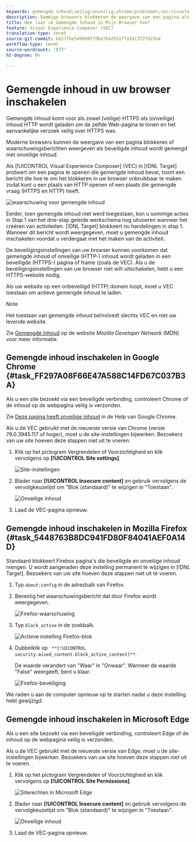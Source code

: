 ```yaml
---
keywords: gemengde inhoud;veilig;onveilig;chroom;problemen;vec;visuele ervaringscomposer;onveilig;http;https;firefox;Internet Explorer
description: Sommige browsers blokkeren de weergave van een pagina als beveiligde inhoud wordt gemengd met onveilige inhoud. Leer hoe u gemengde inhoud inschakelt in Chrome, Firefox en Edge.
title: Hoe laat ik Gemengde Inhoud in Mijn Browser toe?
feature: Visual Experience Composer (VEC)
translation-type: tm+mt
source-git-commit: bb27f6e540998f7dbe7642551f7a5013f2fd25b4
workflow-type: tm+mt
source-wordcount: '577'
ht-degree: 0%

---
```



# Gemengde inhoud in uw browser inschakelen

Gemengde inhoud komt voor als zowel (veilige) HTTPS *als* (onveilige) inhoud HTTP wordt geladen om de zelfde Web-pagina te tonen en het aanvankelijke verzoek veilig over HTTPS was.

Moderne browsers kunnen de weergave van een pagina blokkeren of waarschuwingsberichten weergeven als beveiligde inhoud wordt gemengd met onveilige inhoud.

Als [!UICONTROL Visual Experience Composer] (VEC) in [!DNL Target] probeert om een pagina te openen die gemengde inhoud bevat, toont een bericht die hoe te om het blokkeren in uw browser onbruikbaar te maken zodat kunt u een plaats van HTTP openen of een plaats die gemengde vraag (HTTPS en HTTP) heeft.

![waarschuwing voor gemengde inhoud](/help/c-experiences/c-visual-experience-composer/r-troubleshoot-composer/assets/mixed_content_warning.png)

Eerder, toen gemengde inhoud niet werd toegestaan, kon u sommige acties in Stap 1 van het drie-stap geleide werkschema nog uitvoeren wanneer het creëren van activiteiten. [!DNL Target] blokkeert nu handelingen in stap 1. Wanneer dit bericht wordt weergegeven, moet u gemengde inhoud inschakelen voordat u verdergaat met het maken van de activiteit.

De beveiligingsinstellingen van uw browser kunnen voorkomen dat gemengde inhoud of onveilige (HTTP-) inhoud wordt geladen in een beveiligde (HTTPS-) pagina of frame (zoals de VEC). Als u de beveiligingsinstellingen van uw browser niet wilt uitschakelen, hebt u een HTTPS-website nodig.

Als uw website op een onbeveiligd (HTTP) domein loopt, moet u VEC toestaan om actieve gemengde inhoud te laden.

>[!NOTE]
>
>Het toestaan van gemengde inhoud beïnvloedt slechts VEC en niet uw levende website.

Zie [Gemengde inhoud](https://developer.mozilla.org/en-US/docs/Web/Security/Mixed_content) op de website *Mozilla Developer Network* (MDN) voor meer informatie.

## Gemengde inhoud inschakelen in Google Chrome {#task_FF297A08F66E47A588C14FD67C037B3A}

Als u een site bezoekt via een beveiligde verbinding, controleert Chrome of de inhoud op de webpagina veilig is verzonden.

Zie [Deze pagina heeft onveilige inhoud](https://support.google.com/chrome/answer/1342714?hl=en) in de Help van Google Chrome.

Als u de VEC gebruikt met de nieuwste versie van Chrome (versie 79.0.3945.117 of hoger), moet u de site-instellingen bijwerken. Bezoekers van uw site hoeven deze stappen niet uit te voeren.

1. Klik op het pictogram Vergrendelen of Voorzichtigheid en klik vervolgens op **[!UICONTROL Site settings]**.

   ![Site-instellingen](/help/c-experiences/c-visual-experience-composer/r-troubleshoot-composer/assets/site-settings.png)

1. Blader naar **[!UICONTROL Insecure content]** en gebruik vervolgens de vervolgkeuzelijst om &quot;Blok (standaard)&quot; te wijzigen in &quot;Toestaan&quot;.

   ![Onveilige inhoud](/help/c-experiences/c-visual-experience-composer/r-troubleshoot-composer/assets/insecure-content.png)

1. Laad de VEC-pagina opnieuw.

## Gemengde inhoud inschakelen in Mozilla Firefox {#task_5448763B8DC941FD80F84041AEF0A14D}

Standaard blokkeert Firebox pagina&#39;s die beveiligde en onveilige inhoud mengen. U wordt aangeraden deze instelling permanent te wijzigen in [!DNL Target]. Bezoekers van uw site hoeven deze stappen niet uit te voeren.

1. Typ `about:config` in de adresbalk van Firefox.
1. Bevestig het waarschuwingsbericht dat door Firefox wordt weergegeven.

   ![Firefox-waarschuwing](/help/c-experiences/c-visual-experience-composer/r-troubleshoot-composer/assets/firefox.png)

1. Typ `block_active` in de zoekbalk.

   ![Actieve instelling Firefox-blok](/help/c-experiences/c-visual-experience-composer/r-troubleshoot-composer/assets/firefox3.png)

1. Dubbelklik op ` **[!UICONTROL security.mixed_content.block_active_content]**`.

   De waarde verandert van &quot;Waar&quot; in &quot;Onwaar&quot;. Wanneer de waarde &quot;False&quot; weergeeft, bent u klaar.

   ![Firefox-beveiliging](/help/c-experiences/c-visual-experience-composer/r-troubleshoot-composer/assets/firefox2.png)

We raden u aan de computer opnieuw op te starten nadat u deze instelling hebt gewijzigd.

## Gemengde inhoud inschakelen in Microsoft Edge

Als u een site bezoekt via een beveiligde verbinding, controleert Edge of de inhoud op de webpagina veilig is verzonden.

Als u de VEC gebruikt met de nieuwste versie van Edge, moet u de site-instellingen bijwerken. Bezoekers van uw site hoeven deze stappen niet uit te voeren.

1. Klik op het pictogram Vergrendelen of Voorzichtigheid en klik vervolgens op **[!UICONTROL Site Permissions]**.

   ![Siterechten in Microsoft Edge](/help/c-experiences/c-visual-experience-composer/r-troubleshoot-composer/assets/ms-edge.png)

1. Blader naar **[!UICONTROL Insecure content]** en gebruik vervolgens de vervolgkeuzelijst om &quot;Blok (standaard)&quot; te wijzigen in &quot;Toestaan&quot;.

   ![Onveilige inhoud](/help/c-experiences/c-visual-experience-composer/r-troubleshoot-composer/assets/ms-edge-2.png)

1. Laad de VEC-pagina opnieuw.
